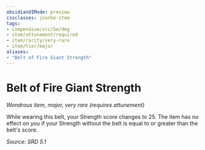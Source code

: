 ```yaml
---
obsidianUIMode: preview
cssclasses: json5e-item
tags:
- compendium/src/5e/dmg
- item/attunement/required
- item/rarity/very-rare
- item/tier/major
aliases: 
- "Belt of Fire Giant Strength"
---
```

# Belt of Fire Giant Strength
*Wondrous item, major, very rare (requires attunement)*  


While wearing this belt, your Strength score changes to 25. The item has no effect on you if your Strength without the belt is equal to or greater than the belt's score.

*Source: SRD 5.1*